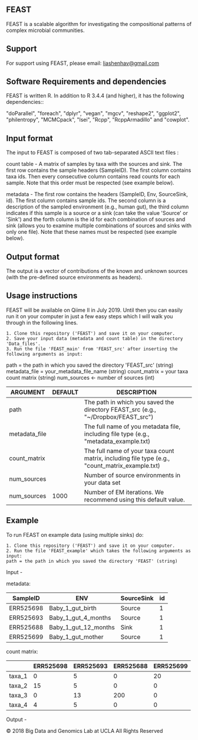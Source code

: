 FEAST
-----------------------

FEAST is a scalable algorithm for investigating the compositional patterns  of complex microbial communities. 

Support
-----------------------

For support using FEAST, please email: liashenhav@gmail.com


Software Requirements and dependencies
-----------------------

FEAST is written R. In addition to R 3.4.4 (and higher), it has the following dependencies::

"doParallel", "foreach",  "dplyr", "vegan", "mgcv", "reshape2", "ggplot2", "philentropy", "MCMCpack", "lsei", "Rcpp", "RcppArmadillo" and "cowplot".


Input format
-----------------------
The input to FEAST is composed of two tab-separated ASCII text files :

count table  - A matrix of samples by taxa with the sources and sink. The first row contains the sample headers (SampleID). The first column contains taxa ids. Then every consecutive column contains read counts for each sample. Note that this order must be respected (see example below).

metadata -  The first row contains the headers (SampleID, Env, SourceSink, id). The first column contains sample ids. The second column is a description of the sampled environment (e.g., human gut), the third column indicates if this sample is a source or a sink (can take the value 'Source' or 'Sink') and the forth column is the id for each combination of sources and sink (allows you to examine multiple combinations of sources and sinks with only one file). Note that these names must be respected  (see example below).



Output format
-----------------------

The output is a vector of  contributions of the known and unknown sources (with the pre-defined source environments as headers). 

Usage instructions
---------------------------

FEAST will be available on Qiime II in July 2019. Until then you can easily run it on your computer in just a few easy steps which I will walk you through in the following lines. 

	1. Clone this repository ('FEAST') and save it on your computer.
	2. Save your input data (metadata and count table) in the directory 'Data_files'.
	3. Run the file 'FEAST_main' from 'FEAST_src' after inserting the following arguments as input:

path = the path in which you saved the directory 'FEAST_src' (string)
metadata_file =  your_metadata_file_name (string)
count_matrix =  your taxa count matrix (string)
num_sources <- number of sources (int)


| ARGUMENT | DEFAULT |DESCRIPTION |
| ------------- | ------------- |------------- |
| path  |   |The path in which you saved the directory FEAST_src (e.g., "~/Dropbox/FEAST_src") |
| metadata_file  |   |The full name of you metadata file, including file type (e.g., "metadata_example.txt) |
| count_matrix   |   |The full name of your taxa count matrix, including file type (e.g., "count_matrix_example.txt)  |
| num_sources  |   |Number of source environments in your data set  |
| num_sources  | 1000  |Number of EM iterations. We recommend using this default value.   |




Example
---------------------------

To run FEAST on example data (using multiple sinks) do:

	
	1. Clone this repository ('FEAST') and save it on your computer.
	2. Run the file 'FEAST_example' which takes the following arguments as input:
	path = the path in which you saved the directory 'FEAST' (string)
	

Input - 

metadata:

| SampleID | ENV |SourceSink | id|
| ------------- | ------------- |------------- |------------- |
| ERR525698  |  Baby_1_gut_birth | Source | 1|
| ERR525693  |  Baby_1_gut_4_months | Source | 1|
| ERR525688   |  Baby_1_gut_12_months | Sink| 1|
| ERR525699  |  Baby_1_gut_mother | Source | 1|


count matrix:

| | ERR525698 |ERR525693 | ERR525688| ERR525699|
| ------------- | ------------- |------------- |------------- |------------- |
| taxa_1  |  0 | 5 | 0|20 |
| taxa_2  |  15 | 5 | 0|0 |
| taxa_3  |  0 | 13 | 200|0 |
| taxa_4  |  4 | 5 | 0|0 |

 

Output - 



© 2018 Big Data and Genomics Lab at UCLA All Rights Reserved
